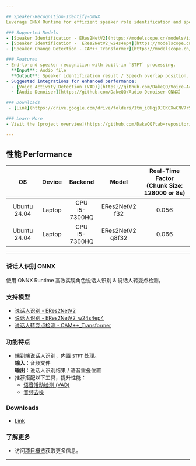 ```yaml
---

## Speaker-Recognition-Identify-ONNX  
Leverage ONNX Runtime for efficient speaker role identification and speaker change detection.

### Supported Models  
- [Speaker Identification - ERes2NetV2](https://modelscope.cn/models/iic/speech_eres2netv2_sv_zh-cn_16k-common/summary)  
- [Speaker Identification -  ERes2NetV2_w24s4ep4](https://modelscope.cn/models/iic/speech_eres2netv2w24s4ep4_sv_zh-cn_16k-common)
- [Speaker Change Detection - CAM++_Transformer](https://modelscope.cn/models/iic/speech_campplus-transformer_scl_zh-cn_16k-common)

### Features  
- End-to-end speaker recognition with built-in `STFT` processing.  
  **Input**: Audio file  
  **Output**: Speaker identification result / Speech overlap position.
- Suggested integrations for enhanced performance:  
  - [Voice Activity Detection (VAD)](https://github.com/DakeQQ/Voice-Activity-Detection-VAD-ONNX)  
  - [Audio Denoiser](https://github.com/DakeQQ/Audio-Denoiser-ONNX)  

### Downloads
 - [Link](https://drive.google.com/drive/folders/1tm_i0HqjDJCKCXwCNV7rS5TW0WG4NcfW?usp=drive_link)

### Learn More  
- Visit the [project overview](https://github.com/DakeQQ?tab=repositories) for additional details.

---
```


## 性能 Performance  

| **OS**          | **Device** | **Backend**           | **Model**                   | **Real-Time Factor**<br>(Chunk Size: 128000 or 8s) |
|:----------------:|:----------:|:---------------------:|:---------------------------:|:--------------------------------------------------:|
| Ubuntu 24.04     | Laptop     | CPU<br>i5-7300HQ     | ERes2NetV2<br>f32           | 0.056                                              |
| Ubuntu 24.04     | Laptop     | CPU<br>i5-7300HQ     | ERes2NetV2<br>q8f32         | 0.066                                              |

---

### 说话人识别 ONNX  
使用 ONNX Runtime 高效实现角色说话人识别 & 说话人转变点检测。

### 支持模型  
- [说话人识别 - ERes2NetV2](https://modelscope.cn/models/iic/speech_eres2netv2_sv_zh-cn_16k-common/summary)  
- [说话人识别 - ERes2NetV2_w24s4ep4](https://modelscope.cn/models/iic/speech_eres2netv2w24s4ep4_sv_zh-cn_16k-common)
- [说话人转变点检测 - CAM++_Transformer](https://modelscope.cn/models/iic/speech_campplus-transformer_scl_zh-cn_16k-common)

### 功能特点  
- 端到端说话人识别，内置 `STFT` 处理。  
  **输入**：音频文件  
  **输出**：说话人识别结果 / 语音重叠位置
- 推荐搭配以下工具，提升性能：  
  - [语音活动检测 (VAD)](https://github.com/DakeQQ/Voice-Activity-Detection-VAD-ONNX)  
  - [音频去噪](https://github.com/DakeQQ/Audio-Denoiser-ONNX)  

### Downloads
 - [Link](https://drive.google.com/drive/folders/1tm_i0HqjDJCKCXwCNV7rS5TW0WG4NcfW?usp=drive_link)

### 了解更多  
- 访问[项目概览]([https://dakeqq.github.io/overview/](https://github.com/DakeQQ?tab=repositories))获取更多信息。

---
